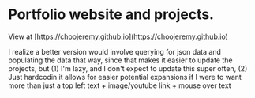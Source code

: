 # Portfolio website and projects.

View at [https://choojeremy.github.io](https://choojeremy.github.io)

I realize a better version would involve querying for json data and populating the data that way, since that makes it easier to update the projects, but (1) I'm lazy, and I don't expect to update this super often, (2) Just hardcodin it allows for easier potential expansions if I were to want more than just a top left text + image/youtube link + mouse over text